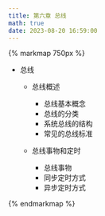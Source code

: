 ```yaml
---
title: 第六章 总线
math: true
date: 2023-08-20 16:59:00
---
```


{% markmap 750px %}

- 总线
  - 总线概述
    - 总线基本概念
    - 总线的分类
    - 系统总线的结构
    - 常见的总线标准
  
  - 总线事物和定时
    - 总线事物
    - 同步定时方式
    - 异步定时方式
  

{% endmarkmap %}